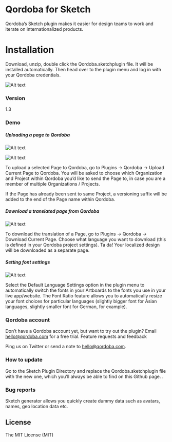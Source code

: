 # Qordoba for Sketch 

Qordoba’s Sketch plugin makes it easier for design teams to work and iterate on internationalized products.


# Installation 
Download, unzip, double click the Qordoba.sketchplugin file. It will be installed automatically. Then head over to the plugin menu and log in with your Qordoba credentials.

![Alt text](https://storage.googleapis.com/storage.qordoba.com/Plugin%20Menu.png "Installation")

### Version
1.3


### Demo 

##### Uploading a page to Qordoba

![Alt text](https://storage.googleapis.com/storage.qordoba.com/UploadCurrentPagetoQordoba.png "Uploading a page to Qordoba")


![Alt text](https://storage.googleapis.com/storage.qordoba.com/Uploading%20a%20Page%20to%20Qordoba.gif "Uploading a page to Qordoba")

To upload a selected Page to Qordoba, go to Plugins → Qordoba → Upload Current Page to Qordoba. You will be asked to choose which Organization and Project within Qordoba you’d like to send the Page to, in case you are a member of multiple Organizations / Projects. 

If the Page has already been sent to same Project, a versioning suffix will be
added to the end of the Page name within Qordoba.

##### Download a translated page from Qordoba

![Alt text](https://storage.googleapis.com/storage.qordoba.com/Downloading.gif " Download a translated page from Qordoba")


To download the translation of a Page, go to Plugins → Qordoba → Download Current Page. Choose what language you want to download (this is defined in your Qordoba project settings). Ta da! Your localized design will be downloaded as a separate page. 

##### Setting font settings

![Alt text](https://storage.googleapis.com/storage.qordoba.com/Language%20Settings.png " Setting")


Select the Default Language Settings option in the plugin menu to automatically switch the fonts in your Artboards to the fonts you use in your live app/website. The Font Ratio feature allows you to automatically resize your font choices for particular languages (slightly bigger font for Asian languages, slightly smaller font for German, for example).  


### Qordoba account 

Don’t have a Qordoba account yet, but want to try out the plugin? Email hello@qordoba.com for a free trial.
Feature requests and feedback


Ping us on Twitter or send a note to hello@qordoba.com.
### How to update 

Go to the Sketch Plugin Directory and replace the Qordoba.sketchplugin file with the new one, which you’ll always be able to find on this Github page.
.
### Bug reports 
Sketch generator allows you quickly create dummy data such as avatars, names, geo location data etc.
 

License
----

The MIT License (MIT)

